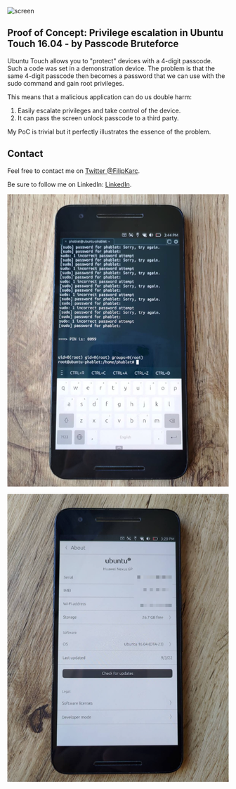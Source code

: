 ![screen](img/ubuntutouch.gif)

## Proof of Concept: Privilege escalation in Ubuntu Touch 16.04 - by Passcode Bruteforce 

Ubuntu Touch allows you to "protect" devices with a 4-digit passcode. Such a code was set in a demonstration device. The problem is that the same 4-digit passcode then 
becomes a password that we can use with the sudo command and gain root privileges.

This means that a malicious application can do us double harm:
1. Easily escalate privileges and take control of the device.
2. It can pass the screen unlock passcode to a third party.

My PoC is trivial but it perfectly illustrates the essence of the problem.

## Contact

Feel free to contact me on [Twitter @FilipKarc](https://twitter.com/FilipKarc).

Be sure to follow me on LinkedIn: [LinkedIn](https://www.linkedin.com/in/filip-karczewski/).


![screen](img/screen2.png)


![screen](img/screen3.png)




  
